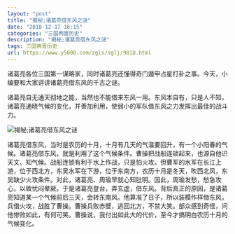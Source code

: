 ```yaml
---
layout: "post"
title: "揭秘;诸葛亮借东风之谜"
date: "2018-12-17 16:15"
categories: "三国两晋历史"
description: "揭秘;诸葛亮借东风之谜"
tags: 三国两晋历史
url: https://www.y5000.com/zgls/sglj/9818.html
---
```






诸葛亮各位三国第一谋略家，同时诸葛亮还懂得奇门遁甲占星打卦之事。今天，小编要和大家讲讲诸葛亮借东风的千古之谜。

诸葛亮自无通天彻地之能，当然也不能借来东风一用。东风本自有，只是人不知，诸葛亮通晓气候的变化，并善加利用，使弱小的军队借东风之力发挥出最佳的战斗力。

![揭秘;诸葛亮借东风之谜](/uploads/allimg/170109/6-1F109155441b4.JPG)

诸葛亮借东风，当时是农历的十月，十月有几天的气温要回升，有一个小阳春的气候。诸葛亮借东风，就是利用了这个气候条件。曹操把战船连锁起来，也源自他识天文、知气候。战船连锁有利于水上作战，只是怕火攻。但曹军的水军在长江上游，位于西北方，东吴水军在下游，位于东南方，农历十月是冬天，吹西北风，东吴缺少火攻条件。对此，诸葛亮、周瑜早就心知肚明。因此，周瑜发愁，愁急攻心，以致忧闷晕厥。于是诸葛亮登台，弄玄虚，借东风。背后真正的原因，是诸葛亮知道某一个气候前后三天，会转东南风。他算准了日子，所以装模作样借东风，兵借火攻，战胜了曹操。曹操兵败赤壁，逃回北方，不禁大笑。部众感到奇怪，问他惨败如此，有何可笑。曹操说，我付出如此大的代价，至今才搞明白农历十月的气候变化。

